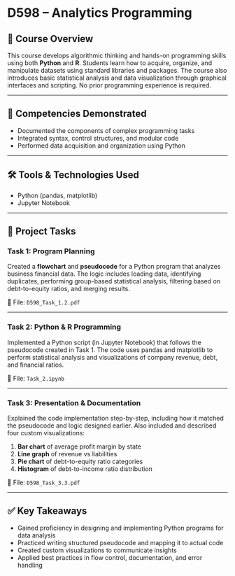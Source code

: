 # D598 – Analytics Programming

## 📘 Course Overview
This course develops algorithmic thinking and hands-on programming skills using both **Python** and **R**. Students learn how to acquire, organize, and manipulate datasets using standard libraries and packages. The course also introduces basic statistical analysis and data visualization through graphical interfaces and scripting. No prior programming experience is required.

---

## 🎯 Competencies Demonstrated
- Documented the components of complex programming tasks
- Integrated syntax, control structures, and modular code
- Performed data acquisition and organization using Python 

---

## 🛠 Tools & Technologies Used
- Python (pandas, matplotlib)
- Jupyter Notebook

---

## 📂 Project Tasks

### Task 1: Program Planning
Created a **flowchart** and **pseudocode** for a Python program that analyzes business financial data. The logic includes loading data, identifying duplicates, performing group-based statistical analysis, filtering based on debt-to-equity ratios, and merging results.

📄 File: `D598_Task_1.2.pdf`

---

### Task 2: Python & R Programming
Implemented a Python script (in Jupyter Notebook) that follows the pseudocode created in Task 1. The code uses pandas and matplotlib to perform statistical analysis and visualizations of company revenue, debt, and financial ratios.

📄 File: `Task_2.ipynb`

---

### Task 3: Presentation & Documentation
Explained the code implementation step-by-step, including how it matched the pseudocode and logic designed earlier. Also included and described four custom visualizations:
1. **Bar chart** of average profit margin by state
2. **Line graph** of revenue vs liabilities
3. **Pie chart** of debt-to-equity ratio categories
4. **Histogram** of debt-to-income ratio distribution

📄 File: `D598_Task_3.3.pdf`

---

## ✅ Key Takeaways
- Gained proficiency in designing and implementing Python programs for data analysis
- Practiced writing structured pseudocode and mapping it to actual code
- Created custom visualizations to communicate insights
- Applied best practices in flow control, documentation, and error handling


